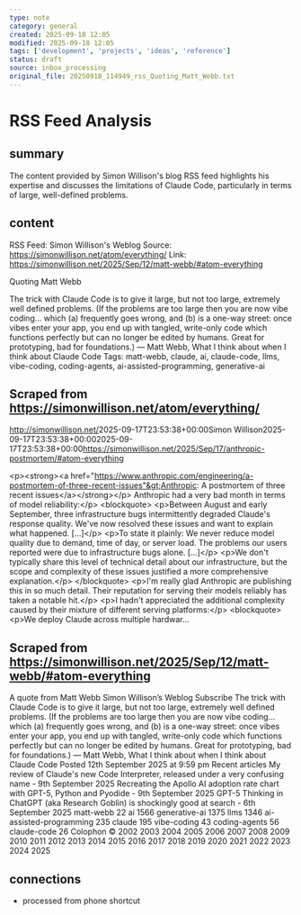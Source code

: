 ```yaml
---
type: note
category: general
created: 2025-09-18 12:05
modified: 2025-09-18 12:05
tags: ['development', 'projects', 'ideas', 'reference']
status: draft
source: inbox_processing
original_file: 20250918_114949_rss_Quoting_Matt_Webb.txt
---
```


# RSS Feed Analysis

## summary
The content provided by Simon Willison's blog RSS feed highlights his expertise and discusses the limitations of Claude Code, particularly in terms of large, well-defined problems.

## content
RSS Feed: Simon Willison's Weblog
Source: https://simonwillison.net/atom/everything/
Link: https://simonwillison.net/2025/Sep/12/matt-webb/#atom-everything

Quoting Matt Webb

The trick with Claude Code is to give it large, but not too large, extremely well defined problems. (If the problems are too large then you are now vibe coding… which (a) frequently goes wrong, and (b) is a one-way street: once vibes enter your app, you end up with tangled, write-only code which functions perfectly but can no longer be edited by humans. Great for prototyping, bad for foundations.) &mdash; Matt Webb, What I think about when I think about Claude Code Tags: matt-webb, claude, ai, claude-code, llms, vibe-coding, coding-agents, ai-assisted-programming, generative-ai

## Scraped from https://simonwillison.net/atom/everything/
<?xml version="1.0" encoding="utf-8"?>
<feed xml:lang="en-us" xmlns="http://www.w3.org/2005/Atom"><title>Simon Willison's Weblog</title><link href="http://simonwillison.net/" rel="alternate"/><link href="http://simonwillison.net/atom/everything/" rel="self"/><id>http://simonwillison.net/</id><updated>2025-09-17T23:53:38+00:00</updated><author><name>Simon Willison</name></author><entry><title>Anthropic: A postmortem of three recent issues</title><link href="https://simonwillison.net/2025/Sep/17/anthropic-postmortem/#atom-everything" rel="alternate"/><published>2025-09-17T23:53:38+00:00</published><updated>2025-09-17T23:53:38+00:00</updated><id>https://simonwillison.net/2025/Sep/17/anthropic-postmortem/#atom-everything</id><summary type="html">
    
&lt;p&gt;&lt;strong&gt;&lt;a href="https://www.anthropic.com/engineering/a-postmortem-of-three-recent-issues"&gt;Anthropic: A postmortem of three recent issues&lt;/a&gt;&lt;/strong&gt;&lt;/p&gt;
Anthropic had a very bad month in terms of model reliability:&lt;/p&gt;
&lt;blockquote&gt;
&lt;p&gt;Between August and early September, three infrastructure bugs intermittently degraded Claude's response quality. We've now resolved these issues and want to explain what happened. [...]&lt;/p&gt;
&lt;p&gt;To state it plainly: We never reduce model quality due to demand, time of day, or server load. The problems our users reported were due to infrastructure bugs alone. [...]&lt;/p&gt;
&lt;p&gt;We don't typically share this level of technical detail about our infrastructure, but the scope and complexity of these issues justified a more comprehensive explanation.&lt;/p&gt;
&lt;/blockquote&gt;
&lt;p&gt;I'm really glad Anthropic are publishing this in so much detail. Their reputation for serving their models reliably has taken a notable hit.&lt;/p&gt;
&lt;p&gt;I hadn't appreciated the additional complexity caused by their mixture of different serving platforms:&lt;/p&gt;
&lt;blockquote&gt;
&lt;p&gt;We deploy Claude across multiple hardwar...


## Scraped from https://simonwillison.net/2025/Sep/12/matt-webb/#atom-everything
A quote from Matt Webb Simon Willison’s Weblog Subscribe The trick with Claude Code is to give it large, but not too large, extremely well defined problems. (If the problems are too large then you are now vibe coding… which (a) frequently goes wrong, and (b) is a one-way street: once vibes enter your app, you end up with tangled, write-only code which functions perfectly but can no longer be edited by humans. Great for prototyping, bad for foundations.) &mdash; Matt Webb, What I think about when I think about Claude Code Posted 12th September 2025 at 9:59 pm Recent articles My review of Claude&#x27;s new Code Interpreter, released under a very confusing name - 9th September 2025 Recreating the Apollo AI adoption rate chart with GPT-5, Python and Pyodide - 9th September 2025 GPT-5 Thinking in ChatGPT (aka Research Goblin) is shockingly good at search - 6th September 2025 matt-webb 22 ai 1566 generative-ai 1375 llms 1346 ai-assisted-programming 235 claude 195 vibe-coding 43 coding-agents 56 claude-code 26 Colophon &copy; 2002 2003 2004 2005 2006 2007 2008 2009 2010 2011 2012 2013 2014 2015 2016 2017 2018 2019 2020 2021 2022 2023 2024 2025


## connections
- processed from phone shortcut
